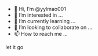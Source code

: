 - 👋 Hi, I’m @yylmao001
- 👀 I’m interested in ...
- 🌱 I’m currently learning ...
- 💞️ I’m looking to collaborate on ...
- 📫 How to reach me ...

<!---
yylmao001/yylmao001 is a ✨ special ✨ repository because its `README.md` (this file) appears on your GitHub profile.
You can click the Preview link to take a look at your changes.
--->let it go
